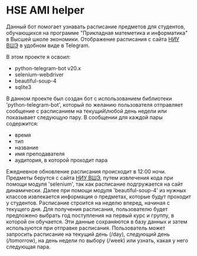 # HSE AMI helper
Данный бот помогает узнавать расписание предметов для студентов, обучающихся на программе "Прикладная матеметика и информатика" в Высшей школе экономики.
Отображение расписания с сайта [НИУ ВШЭ](https://www.hse.ru/ba/ami/timetable) в удобном виде в Telegram.

В этом проекте я освоил:
- python-telegram-bot v20.x
- selenium-webdriver
- beautiful-soup-4
- sqlite3

В данном проекте был создан бот с использованием библиотеки 'python-telegram-bot', который по желанию пользователя отправляет сообщение с расписанием на текущий\любой день недели или показывает следующую пару.
В сообщении для каждой пары содержится:
- время
- тип
- название
- имя преподавателя
- аудитория, в которой проходит пара

Ежедневное обновление расписания происходит в 12:00 ночи. Предметы берутся с сайта [НИУ ВШЭ](https://www.hse.ru/ba/ami/timetable), путем извлечения кода при помощи модуля 'selenium', так как расписание подгружается на сайт динамически. Далее при помощи модуля 'beautiful-soup-4' из нужных классов извлекается информация о предметах, которые будут проходит у студентов. Расписание строится на неделю вперед, начиная с текущего дня.
Для получения расписания, пользователю будет предложено выбрать год поступления на первый курс и группу, в которой он обучается. Эти данные сохраняются в базу данных и затем используются при отправке расписания.
Пользователь может запросить расписание на текущий день (/day), следующий день (/tomorrow), на день недели по выбору (/week) или узнать, какая у него следующая пара.
